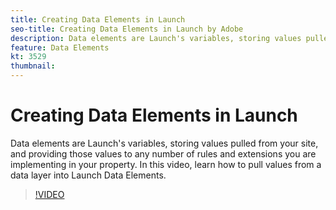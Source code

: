```yaml
---
title: Creating Data Elements in Launch
seo-title: Creating Data Elements in Launch by Adobe
description: Data elements are Launch's variables, storing values pulled from your site, and providing those values to any number of rules and extensions you are implementing in your property. In this video, learn how to pull values from a data layer into Launch Data Elements. 
feature: Data Elements
kt: 3529
thumbnail: 
---
```


# Creating Data Elements in Launch

Data elements are Launch's variables, storing values pulled from your site, and providing those values to any number of rules and extensions you are implementing in your property. In this video, learn how to pull values from a data layer into Launch Data Elements.

>[!VIDEO](https://video.tv.adobe.com/v/28733/?quality=12&learn=on)
